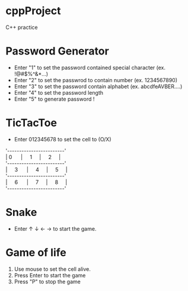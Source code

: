 # cppProject
C++ practice

# Password Generator
- Enter "1" to set the password contained special character (ex. !@#$%^&*...)
- Enter "2" to set the passwrod to contain number (ex. 1234567890)
- Enter "3" to set the password contain alphabet (ex. abcdfeAVBER....)
- Enter "4" to set the password length 
- Enter "5" to generate password !

# TicTacToe
- Enter 012345678 to set the cell to (O/X)

'------------------------'<br />
| <nbsp><nbsp><nbsp><nbsp>0 $~~~~~$|$~~~~$ 1 $~~~~$|$~~~~$ 2 $~~~~$|<br />
'------------------------'<br />
|$~~~~$ 3 $~~~~~$|$~~~~$ 4 $~~~~$|$~~~~$ 5 $~~~~$|<br />
'------------------------'<br />
|$~~~~$ 6 $~~~~~$|$~~~~$ 7 $~~~~$|$~~~~$ 8 $~~~~$|<br />
'------------------------'<br />

# Snake 
- Enter &uarr; &darr; &larr; &rarr; to start the game.


# Game of life
1. Use mouse to set the cell alive.
2. Press Enter to start the game
3. Press "P" to stop the game
